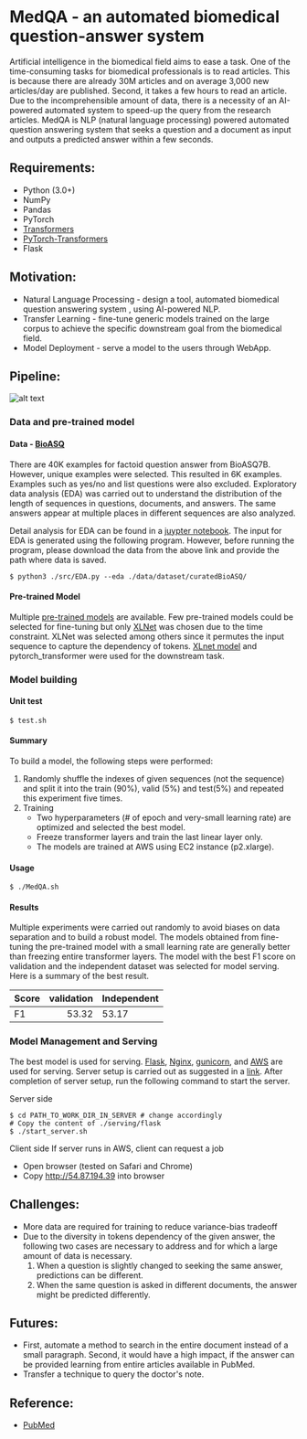 # MedQA - an automated biomedical question-answer system 
Artificial intelligence in the biomedical field aims to ease a task. 
One of the time-consuming tasks for biomedical professionals is to read articles. 
This is because there are already 30M articles and on average 3,000 new 
articles/day are published. Second, it takes a few hours to read an article. 
Due to the incomprehensible amount of data, there is a necessity of an AI-powered 
automated system to speed-up the query from the research articles. MedQA is 
NLP (natural language processing) powered automated question answering system 
that seeks a question and a document as input and outputs a predicted answer within a few seconds. 

## Requirements:
* Python (3.0+)
* NumPy
* Pandas
* PyTorch
* [Transformers](https://github.com/huggingface/transformers)
* [PyTorch-Transformers](https://github.com/rusiaaman/pytorch-transformers) 
* Flask


## Motivation:
* Natural Language Processing - design a tool, automated biomedical question answering system 
, using AI-powered NLP.
* Transfer Learning - fine-tune generic models trained on the large corpus to achieve 
the specific downstream goal from the biomedical field.
* Model Deployment - serve a model to the users through WebApp.

## Pipeline:
![alt text](https://github.com/exchhattu/MedQA/blob/master/images/pipeline.png)

### Data and pre-trained model
#### Data - [BioASQ](https://github.com/dmis-lab/bioasq-biobert)

There are 40K examples for factoid question answer from BioASQ7B. 
However, unique examples were selected. This resulted in 6K examples. 
Examples such as yes/no and list questions were also excluded. Exploratory data analysis (EDA) 
was carried out to understand the distribution of the length of sequences in questions, 
documents, and answers. The same answers appear at multiple places in different sequences are also analyzed. 

Detail analysis for EDA can be found in a 
[juypter notebook](https://github.com/exchhattu/MedQA/blob/master/notebook/EDA.ipynb). 
The input for EDA is generated using the following program. However, before running the program, 
please download the data from the above link and provide the path where data is saved. 
```
$ python3 ./src/EDA.py --eda ./data/dataset/curatedBioASQ/
```

#### Pre-trained Model
Multiple [pre-trained models](https://rajpurkar.github.io/SQuAD-explorer/) are available. 
Few pre-trained models could be selected for fine-tuning but only 
[XLNet](https://github.com/zihangdai/xlnet) was chosen due to the time constraint. 
XLNet was selected among others since it permutes the input sequence to capture the 
dependency of tokens. [XLnet model](https://arxiv.org/abs/1906.08237) 
and pytorch_transformer were used for the downstream task. 

### Model building 
#### Unit test
```
$ test.sh 
```

#### Summary 

To build a model, the following steps were performed:
1. Randomly shuffle the indexes of given sequences (not the sequence) and 
   split it into the train (90%), valid (5%) and test(5%) and repeated 
   this experiment five times.
2. Training
    * Two hyperparameters (# of epoch and very-small learning rate) are optimized 
      and selected the best model.
    * Freeze transformer layers and train the last linear layer only.
    * The models are trained at AWS using EC2 instance (p2.xlarge).    

#### Usage 
```
$ ./MedQA.sh 
```

#### Results

Multiple experiments were carried out randomly to avoid biases on data separation and to build a robust model. 
The models obtained from fine-tuning the pre-trained model with a small learning rate are generally
better than freezing entire transformer layers. The model with the best F1 score on validation and the 
independent dataset was selected for model serving. Here is a summary of the best result. 

| Score | validation | Independent | 
| ------|-----------:|-------------| 
| F1    | 53.32      |53.17        |

### Model Management and Serving 
The best model is used for serving. [Flask](https://www.palletsprojects.com/p/flask/), 
[Nginx](https://www.nginx.com), [gunicorn](https://gunicorn.org), and [AWS](https://aws.amazon.com) 
are used for serving. Server setup is carried out as suggested in a 
[link](https://www.e-tinkers.com/2018/08/how-to-properly-host-flask-application-with-nginx-and-guincorn/).
After completion of server setup, run the following command to start the server.  

Server side 
```
$ cd PATH_TO_WORK_DIR_IN_SERVER # change accordingly 
# Copy the content of ./serving/flask
$ ./start_server.sh 
```

Client side
If server runs in AWS, client can request a job 
* Open browser (tested on Safari and Chrome)
* Copy http://54.87.194.39 into browser 

## Challenges:
* More data are required for training to reduce variance-bias tradeoff
* Due to the diversity in tokens dependency of the given answer, the following 
  two cases are necessary to address and for which a large amount of data 
  is necessary.
  1. When a question is slightly changed to seeking the same answer, predictions can be different. 
  2. When the same question is asked in different documents, the answer might be predicted differently. 

## Futures:
* First, automate a method to search in the entire document instead of a 
  small paragraph. Second, it would have a high impact, if the answer can 
  be provided learning from entire articles available in PubMed.  
* Transfer a technique to query the doctor's note. 

## Reference:
* [PubMed](https://www.ncbi.nlm.nih.gov/pubmed/)
